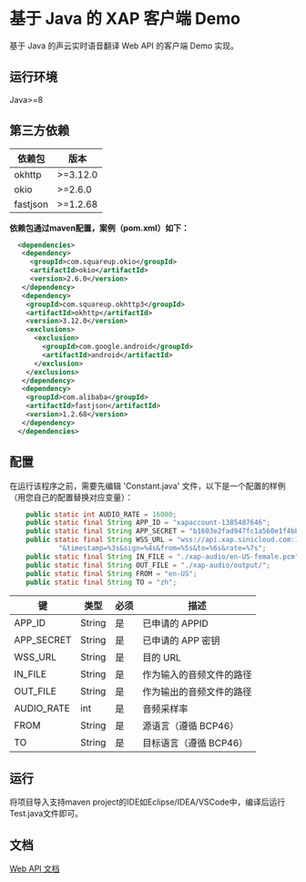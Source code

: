 # 基于 Java 的 XAP 客户端 Demo

基于 Java 的声云实时语音翻译 Web API 的客户端 Demo 实现。

## 运行环境

Java&gt;=8

## 第三方依赖

| 依赖包     | 版本        |
| --------- | ---------- |
| okhttp    | &gt;=3.12.0 |
| okio | &gt;=2.6.0 |
| fastjson | &gt;=1.2.68 |

**依赖包通过maven配置，案例（pom.xml）如下：**
````xml
  <dependencies>
   <dependency>
     <groupId>com.squareup.okio</groupId>
     <artifactId>okio</artifactId>
     <version>2.6.0</version>
   </dependency>
   <dependency>
    <groupId>com.squareup.okhttp3</groupId>
    <artifactId>okhttp</artifactId>
    <version>3.12.0</version>
    <exclusions>
      <exclusion>
        <groupId>com.google.android</groupId>
        <artifactId>android</artifactId>
      </exclusion>
    </exclusions>
   </dependency>
   <dependency>
    <groupId>com.alibaba</groupId>
    <artifactId>fastjson</artifactId>
    <version>1.2.68</version>
   </dependency>
  </dependencies>
````

## 配置

在运行该程序之前，需要先编辑 'Constant.java' 文件，以下是一个配置的样例（用您自己的配置替换对应变量）：

```java
    public static int AUDIO_RATE = 16000;
    public static final String APP_ID = "xapaccount-1385487646";
    public static final String APP_SECRET = "b1603e2fad947fc1a560e1f4bb7ffd589f2fbd785ca5176758ec0c9834ac4e3f";
    public static final String WSS_URL = "wss://api.xap.sinicloud.com:16443/v1/xap/?appID=%1s&salt=%2s" +
            "&timestamp=%3s&sign=%4s&from=%5s&to=%6s&rate=%7s";
    public static final String IN_FILE = "./xap-audio/en-US-female.pcm";
    public static final String OUT_FILE = "./xap-audio/output/";
    public static final String FROM = "en-US";
    public static final String TO = "zh";
```

| 键                      | 类型   | 必须 | 描述 |
| ---------------------- | ------ | --- | ---- |
| APP_ID              | String | 是  | 已申请的 APPID |
| APP_SECRET          | String | 是  | 已申请的 APP 密钥 |
| WSS_URL                 | String | 是  | 目的 URL|
| IN_FILE            | String | 是  | 作为输入的音频文件的路径 |
| OUT_FILE            | String | 是  | 作为输出的音频文件的路径 |
| AUDIO_RATE      | int | 是  | 音频采样率 |
| FROM             | String | 是  | 源语言（遵循 BCP46） |
| TO  | String | 是  | 目标语言（遵循 BCP46） |

## 运行

将项目导入支持maven project的IDE如Eclipse/IDEA/VSCode中，编译后运行Test.java文件即可。

## 文档

[Web API 文档](https://github.com/sinicloud/xap/blob/master/README.md)
